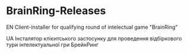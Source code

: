 # BrainRing-Releases
EN
Client-installer for qualifying round of intelectual game "BrainRing"

UA
Інсталятор клієнтського застосунку для проведення відбіркового тури інтелектуальної гри БрейнРинг
